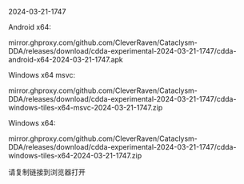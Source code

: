 2024-03-21-1747

Android x64:

mirror.ghproxy.com/github.com/CleverRaven/Cataclysm-DDA/releases/download/cdda-experimental-2024-03-21-1747/cdda-android-x64-2024-03-21-1747.apk

Windows x64 msvc:

mirror.ghproxy.com/github.com/CleverRaven/Cataclysm-DDA/releases/download/cdda-experimental-2024-03-21-1747/cdda-windows-tiles-x64-msvc-2024-03-21-1747.zip

Windows x64:

mirror.ghproxy.com/github.com/CleverRaven/Cataclysm-DDA/releases/download/cdda-experimental-2024-03-21-1747/cdda-windows-tiles-x64-2024-03-21-1747.zip

请复制链接到浏览器打开

